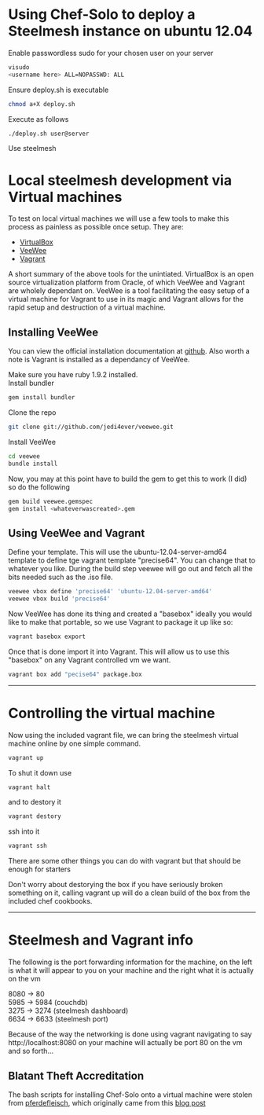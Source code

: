 # Using Chef-Solo to deploy a Steelmesh instance on ubuntu 12.04
Enable passwordless sudo for your chosen user on your server  
```bash
visudo
<username here> ALL=NOPASSWD: ALL
```
Ensure deploy.sh is executable  
```bash
chmod a+X deploy.sh
```
Execute as follows  
```bash
./deploy.sh user@server
```
Use steelmesh

# Local steelmesh development via Virtual machines
To test on local virtual machines we will use a few tools to make this process as painless as possible once setup. They are:
* [VirtualBox](https://www.virtualbox.org/wiki/Downloads)
* [VeeWee](https://github.com/jedi4ever/veewee/)
* [Vagrant](http://vagrantup.com/)

A short summary of the above tools for the unintiated. VirtualBox is an open source virtualization platform from Oracle, of which VeeWee and Vagrant are wholely dependant on. VeeWee is a tool facilitating the easy setup of a virtual machine for Vagrant to use in its magic and Vagrant allows for the rapid setup and destruction of a virtual machine. 

## Installing VeeWee
You can view the official installation documentation at [github](https://github.com/jedi4ever/veewee/blob/master/doc/installation.md).
Also worth a note is Vagrant is installed as a dependancy of VeeWee.

Make sure you have ruby 1.9.2 installed.   
Install bundler    
```bash
gem install bundler
```
Clone the repo  
```bash
git clone git://github.com/jedi4ever/veewee.git
```
Install VeeWee  
```bash
cd veewee
bundle install
```

Now, you may at this point have to build the gem to get this to work (I did) so do the following
```bash
gem build veewee.gemspec
gem install <whateverwascreated>.gem
```

## Using VeeWee and Vagrant
Define your template. This will use the ubuntu-12.04-server-amd64 template to define tge vagrant template "precise64". You can change that to whatever you like. During the build step veewee will go out and fetch all the bits needed such as the .iso file.   
```bash
veewee vbox define 'precise64' 'ubuntu-12.04-server-amd64'
veewee vbox build 'precise64'
```
Now VeeWee has done its thing and created a "basebox" ideally you would like to make that portable, so we use Vagrant to package it up like so:  
```bash
vagrant basebox export
````
Once that is done import it into Vagrant. This will allow us to use this "basebox" on any Vagrant controlled vm we want.
```bash
vagrant box add "pecise64" package.box
```
-------------------------------
# Controlling the virtual machine

Now using the included vagrant file, we can bring the steelmesh virtual machine online by one simple command.  

```bash
vagrant up
```
To shut it down use
```bash
vagrant halt
```
and to destory it
```bash
vagrant destory
```
ssh into it
```bash
vagrant ssh
```
There are some other things you can do with vagrant but that should be enough for starters

Don't worry about destorying the box if you have seriously broken something on it, calling vagrant up will do a clean build of the box from the included chef cookbooks.

----------------------------------
# Steelmesh and Vagrant info
The following is the port forwarding information for the machine, on the left is what it will appear to you on your machine and the right what it is actually on the vm

8080 -> 80  
5985 -> 5984 (couchdb)  
3275 -> 3274 (steelmesh dashboard)  
6634 -> 6633 (steelmesh port)  

Because of the way the networking is done using vagrant navigating to say http://localhost:8080 on your machine will actually be port 80 on the vm and so forth...


## Blatant Theft Accreditation
The bash scripts for installing Chef-Solo onto a virtual machine were stolen from [pferdefleisch](https://github.com/pferdefleisch/vagrant-or-chef-solo-bootstrap), which originally came from this [blog post](http://www.opinionatedprogrammer.com/2011/06/chef-solo-tutorial-managing-a-single-server-with-chef/#comment-910)






